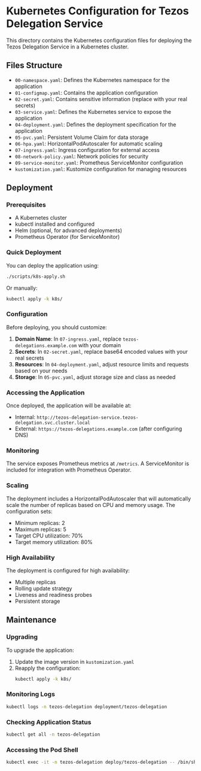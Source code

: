 # Kubernetes Configuration for Tezos Delegation Service

This directory contains the Kubernetes configuration files for deploying the Tezos Delegation Service in a Kubernetes cluster.

## Files Structure

- `00-namespace.yaml`: Defines the Kubernetes namespace for the application
- `01-configmap.yaml`: Contains the application configuration
- `02-secret.yaml`: Contains sensitive information (replace with your real secrets)
- `03-service.yaml`: Defines the Kubernetes service to expose the application
- `04-deployment.yaml`: Defines the deployment specification for the application
- `05-pvc.yaml`: Persistent Volume Claim for data storage
- `06-hpa.yaml`: HorizontalPodAutoscaler for automatic scaling
- `07-ingress.yaml`: Ingress configuration for external access
- `08-network-policy.yaml`: Network policies for security
- `09-service-monitor.yaml`: Prometheus ServiceMonitor configuration
- `kustomization.yaml`: Kustomize configuration for managing resources

## Deployment

### Prerequisites

- A Kubernetes cluster
- kubectl installed and configured
- Helm (optional, for advanced deployments)
- Prometheus Operator (for ServiceMonitor)

### Quick Deployment

You can deploy the application using:

```bash
./scripts/k8s-apply.sh
```

Or manually:

```bash
kubectl apply -k k8s/
```

### Configuration

Before deploying, you should customize:

1. **Domain Name**: In `07-ingress.yaml`, replace `tezos-delegations.example.com` with your domain
2. **Secrets**: In `02-secret.yaml`, replace base64 encoded values with your real secrets
3. **Resources**: In `04-deployment.yaml`, adjust resource limits and requests based on your needs
4. **Storage**: In `05-pvc.yaml`, adjust storage size and class as needed

### Accessing the Application

Once deployed, the application will be available at:

- Internal: `http://tezos-delegation-service.tezos-delegation.svc.cluster.local`
- External: `https://tezos-delegations.example.com` (after configuring DNS)

### Monitoring

The service exposes Prometheus metrics at `/metrics`. A ServiceMonitor is included for integration with Prometheus Operator.

### Scaling

The deployment includes a HorizontalPodAutoscaler that will automatically scale the number of replicas based on CPU and memory usage. The configuration sets:

- Minimum replicas: 2
- Maximum replicas: 5
- Target CPU utilization: 70%
- Target memory utilization: 80%

### High Availability

The deployment is configured for high availability:
- Multiple replicas
- Rolling update strategy
- Liveness and readiness probes
- Persistent storage

## Maintenance

### Upgrading

To upgrade the application:

1. Update the image version in `kustomization.yaml`
2. Reapply the configuration:
   ```bash
   kubectl apply -k k8s/
   ```

### Monitoring Logs

```bash
kubectl logs -n tezos-delegation deployment/tezos-delegation
```

### Checking Application Status

```bash
kubectl get all -n tezos-delegation
```

### Accessing the Pod Shell

```bash
kubectl exec -it -n tezos-delegation deploy/tezos-delegation -- /bin/sh
```